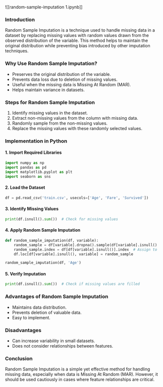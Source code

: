![[random-sample-imputation 1.ipynb]]
### Introduction

Random Sample Imputation is a technique used to handle missing data in a dataset by replacing missing values with random values drawn from the observed distribution of the variable. This method helps to maintain the original distribution while preventing bias introduced by other imputation techniques.


### Why Use Random Sample Imputation?

- Preserves the original distribution of the variable.
- Prevents data loss due to deletion of missing values.
- Useful when the missing data is Missing At Random (MAR).
- Helps maintain variance in datasets.

### Steps for Random Sample Imputation

1. Identify missing values in the dataset.
2. Extract non-missing values from the column with missing data.
3. Randomly sample from the non-missing values.
4. Replace the missing values with these randomly selected values.

### Implementation in Python

#### 1. Import Required Libraries

```python
import numpy as np
import pandas as pd
import matplotlib.pyplot as plt
import seaborn as sns
```

#### 2. Load the Dataset

```python
df = pd.read_csv('train.csv', usecols=['Age', 'Fare', 'Survived'])
```

#### 3. Identify Missing Values

```python
print(df.isnull().sum())  # Check for missing values
```

#### 4. Apply Random Sample Imputation

```python
def random_sample_imputation(df, variable):
    random_sample = df[variable].dropna().sample(df[variable].isnull().sum(), random_state=0, replace=True)
    random_sample.index = df[df[variable].isnull()].index  # Assign to missing values' indexes
    df.loc[df[variable].isnull(), variable] = random_sample
```

```python
random_sample_imputation(df, 'Age')
```

#### 5. Verify Imputation

```python
print(df.isnull().sum())  # Check if missing values are filled
```

### Advantages of Random Sample Imputation

- Maintains data distribution.
- Prevents deletion of valuable data.
- Easy to implement.

### Disadvantages

- Can increase variability in small datasets.
- Does not consider relationships between features.

### Conclusion

Random Sample Imputation is a simple yet effective method for handling missing data, especially when data is Missing At Random (MAR). However, it should be used cautiously in cases where feature relationships are critical.